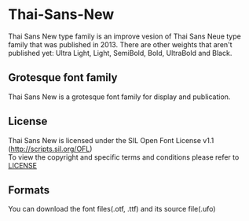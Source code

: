 # Thai-Sans-New
Thai Sans New type family is an improve vesion of Thai Sans Neue type family that was published in 2013. There are other weights that aren't published yet: Ultra Light, Light, SemiBold, Bold, UltraBold and Black.

## Grotesque font family
Thai Sans New is a grotesque font family for display and publication.  

## License
Thai Sans New is licensed under the SIL Open Font License v1.1 (<http://scripts.sil.org/OFL>)  
To view the copyright and specific terms and conditions please refer to [LICENSE](https://github.com/d16s/Thai-Sans-New/blob/master/LICENSE)

## Formats
You can download the font files(.otf, .ttf) and its source file(.ufo)

